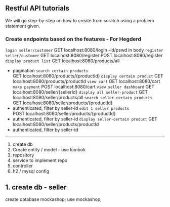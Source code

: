 ## Restful API tutorials

We will go step-by-step on how to create from scratch using a problem statement given.


### Create endpoints based on the features - For Hegderd


`login seller/customer`
  GET localhost:8080/login
    -id/pswd in body
`register seller/customer`
  GET localhost:8080/register
  POST localhost:8080/register
`display product list`
  GET localhost:8080/products/all
  - pagination
`search certain products`  
  GET localhost:8080/products/{productId}
`display certain product`
  GET localhost:8080/products/productId
`view cart`
  GET localhost:8080/cart
`make payment`
  POST localhost:8080/cart
`view seller dashboard`
  GET localhost:8080/seller/{sellerId}
`display all seller-product`
  GET localhost:8080/seller/products/all
`search seller-certain products`  
  GET localhost:8080/seller/products/{productId}
  - authenticated, filter by seller-id
`edit 1 seller products`  
  POST localhost:8080/seller/products/{productId}
  - authenticated, filter by seller-id
`display seller-certain product`
  GET localhost:8080/seller/products/productId
  - authenticated, filter by seller-id



****************************

  1. create db
  2. Create entity / model - use lombok
  3. repository
  4. service to implement repo
  5. controller
  6. h2 / mysql config
  

## 1. create db - seller

create database mockashop;
use mockashop;
